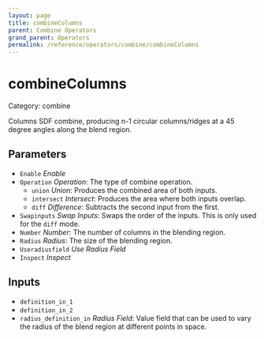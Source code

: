 ```yaml
---
layout: page
title: combineColumns
parent: Combine Operators
grand_parent: Operators
permalink: /reference/operators/combine/combineColumns
---
```


# combineColumns

Category: combine



Columns SDF combine, producing n-1 circular columns/ridges at a 45 degree angles along the blend region.

## Parameters

* `Enable` *Enable*
* `Operation` *Operation*: The type of combine operation.
  * `union` *Union*: Produces the combined area of both inputs.
  * `intersect` *Intersect*: Produces the area where both inputs overlap.
  * `diff` *Difference*: Subtracts the second input from the first.
* `Swapinputs` *Swap Inputs*: Swaps the order of the inputs. This is only used for the `diff` mode.
* `Number` *Number*: The number of columns in the blending region.
* `Radius` *Radius*: The size of the blending region.
* `Useradiusfield` *Use Radius Field*
* `Inspect` *Inspect*

## Inputs

* `definition_in_1`
* `definition_in_2`
* `radius_definition_in` *Radius Field*: Value field that can be used to vary the radius of the blend region at different points in space.
